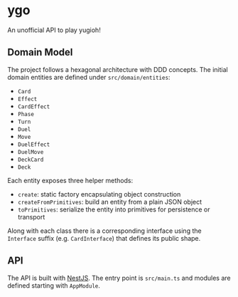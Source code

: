 # ygo
An unofficial API to play yugioh!

## Domain Model

The project follows a hexagonal architecture with DDD concepts. The initial domain
entities are defined under `src/domain/entities`:

- `Card`
- `Effect`
- `CardEffect`
- `Phase`
- `Turn`
- `Duel`
- `Move`
- `DuelEffect`
- `DuelMove`
- `DeckCard`
- `Deck`

Each entity exposes three helper methods:

- `create`: static factory encapsulating object construction
- `createFromPrimitives`: build an entity from a plain JSON object
- `toPrimitives`: serialize the entity into primitives for persistence or transport

Along with each class there is a corresponding interface using the `Interface` suffix (e.g. `CardInterface`) that defines its public shape.

## API

The API is built with [NestJS](https://nestjs.com/). The entry point is `src/main.ts` and modules are defined starting with `AppModule`.

